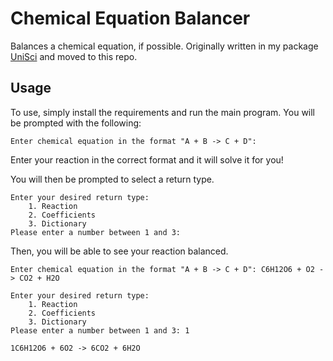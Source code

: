 # Chemical Equation Balancer
Balances a chemical equation, if possible. Originally written in my package [UniSci](https://www.github.com/vivaansinghvi07/unisci) and moved to this repo.

## Usage

To use, simply install the requirements and run the main program. You will be prompted with the following:

```code
Enter chemical equation in the format "A + B -> C + D":
```

Enter your reaction in the correct format and it will solve it for you!

You will then be prompted to select a return type. 

```
Enter your desired return type: 
    1. Reaction
    2. Coefficients
    3. Dictionary
Please enter a number between 1 and 3: 
```

Then, you will be able to see your reaction balanced.

```
Enter chemical equation in the format "A + B -> C + D": C6H12O6 + O2 -> CO2 + H2O

Enter your desired return type: 
    1. Reaction
    2. Coefficients
    3. Dictionary
Please enter a number between 1 and 3: 1

1C6H12O6 + 6O2 -> 6CO2 + 6H2O
```